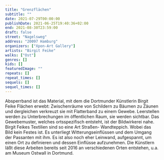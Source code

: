 ```yaml
---
title: "Grenzflächen"
subtitle: ""
date: 2021-07-29T00:00:00
publishDate: 2021-06-25T19:40:36+02:00
end: 2021-08-30T23:59:00
draft: false
street: "Nagelsweg"
address: "20097 Hamburg"
organizers: ["Xpon-Art Gallery"]
artists: "Birgit Feike"
walks: ["Ost"]
genres: []
kids: []
featuredImage: ""
repeats: []
repeat_times: []
sequels: []
sequel_times: []
---
```


Absperrband ist das Material, mit dem die Dortmunder Künstlerin Birgit Feike Flächen erwebt: Zwischenräume von Schildern zu Bäumen zu Zäunen und dergleichen verkreuzt sie mit Flatterband zu einem Gewebe. Leerstellen werden zu Unterbrechungen im öffentlichen Raum, sie werden sichtbar.  Das Gewebemuster, welches ortsspezifisch entsteht, ist der Bildwirkerei nahe. Birgit Feikes Textilien sind so eine Art Straßen- Wandteppich. Wobei das Bild kein Festes ist. Es unterliegt Witterungseinflüssen und dem Umgang der Passanten mit ihm. Es ist also noch eher Leinwand, aufgespannt, um einen Ort zu definieren und dessen Einflüsse aufzunehmen. Die Künstlern läßt diese Arbeiten bereits seit 2016 an verschiedenen Orten entstehen, u.a. am Museum Ostwall in Dortmund.
